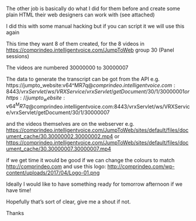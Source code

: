 The other job is basically do what I did for them before and create some plain HTML their web designers can work with (see attached)

I did this with some manual hacking but if you can script it we will use this again

This time they want 8 of them created, for the 8 videos in https://comprindeo.intelligentvoice.com/JumpToWeb group 30 (Panel sessions)


The videos are numbered 30000000 to 30000007

The data to generate the transcript can be got from the API e.g.
https://jumpto_website:v64^MR7q$@comprindeo.intelligentvoice.com:8443/vrxServlet/ws/VRXService/vrxServlet/getDocument/30/1/30000001
or
https://jumpto_website:v64^MR7q$@comprindeo.intelligentvoice.com:8443/vrxServlet/ws/VRXService/vrxServlet/getDocument/30/1/30000007

and the videos themselves are on the webserver e.g.
https://comprindeo.intelligentvoice.com/JumpToWeb/sites/default/files/document_cache/30.30000002.30000002.mp4
or
https://comprindeo.intelligentvoice.com/JumpToWeb/sites/default/files/document_cache/30.30000007.30000007.mp4

if we get time it would be good if we can change the colours to match http://comprindeo.com and use this logo:
http://comprindeo.com/wp-content/uploads/2017/04/Logo-01.png

Ideally I would like to have something ready for tomorrow afternoon if we have time!

Hopefully that’s sort of clear, give me a shout if not.

Thanks
